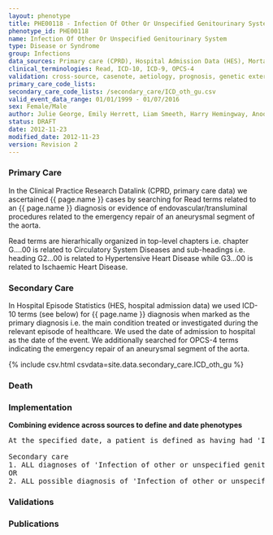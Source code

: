 ```yaml
---
layout: phenotype
title: PHE00118 - Infection Of Other Or Unspecified Genitourinary System
phenotype_id: PHE00118
name: Infection Of Other Or Unspecified Genitourinary System
type: Disease or Syndrome
group: Infections
data_sources: Primary care (CPRD), Hospital Admission Data (HES), Mortality Data (ONS)
clinical_terminologies: Read, ICD-10, ICD-9, OPCS-4
validation: cross-source, casenote, aetiology, prognosis, genetic external
primary_care_code_lists: 
secondary_care_code_lists: /secondary_care/ICD_oth_gu.csv
valid_event_data_range: 01/01/1999 - 01/07/2016
sex: Female/Male
author: Julie George, Emily Herrett, Liam Smeeth, Harry Hemingway, Anoop Shah, Spiros Denaxas
status: DRAFT
date: 2012-11-23
modified_date: 2012-11-23
version: Revision 2
---
```


### Primary Care

In the Clinical Practice Research Datalink (CPRD, primary care data) we ascertained {{ page.name }} cases by searching for Read terms related to an {{ page.name }} diagnosis or evidence of endovascular/transluminal procedures related to the emergency repair of an aneurysmal segment of the aorta.


Read terms are hierarhically organized in top-level chapters i.e. chapter G....00 is related to Circulatory System Diseases and sub-headings i.e. heading G2...00 is related to Hypertensive Heart Disease while G3...00 is related to Ischaemic Heart Disease.

### Secondary Care

In Hospital Episode Statistics (HES, hospital admission data) we used ICD-10 terms (see below) for {{ page.name }} diagnosis when marked as the primary diagnosis i.e. the main condition treated or investigated during the relevant episode of healthcare. We used the date of admission to hospital as the date of the event. We additionally searched for OPCS-4 terms indicating the emergency repair of an aneurysmal segment of the aorta.

{% include csv.html csvdata=site.data.secondary_care.ICD_oth_gu %}


### Death

### Implementation

**Combining evidence across sources to define and date phenotypes**

<pre>
At the specified date, a patient is defined as having had 'Infection of other or unspecified genitourinary system' IF they meet the criteria for any of the following on or before the specified date. The earliest date on which the individual meets any of the following criteria on or before the specified date is defined as the first event date:

Secondary care
1. ALL diagnoses of 'Infection of other or unspecified genitourinary system' or history of diagnosis during a hospitalization
OR
2. ALL possible diagnosis of 'Infection of other or unspecified genitourinary system' during a hospitalization IF NO record satisfying criteria for Urinary Tract Infections, Infection of male genital system or Female pelvic inflammatory disease 30 days before or 30 days after the first event date for 'Infection of other or unspecified genitourinary system'.
</pre>

### Validations

### Publications

